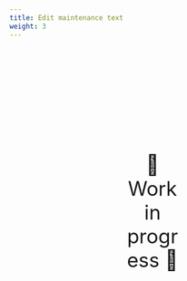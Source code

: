 ```yaml
---
title: Edit maintenance text
weight: 3
---
```

<div style="text-align: center; font-size:2.5em;margin: 200px;">🚧 Work in progress 🚧</div>